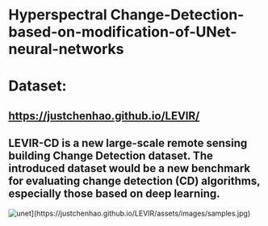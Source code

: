 # Hyperspectral Change-Detection-based-on-modification-of-UNet-neural-networks
# Dataset: 
## https://justchenhao.github.io/LEVIR/
## LEVIR-CD is a new large-scale remote sensing building Change Detection dataset. The introduced dataset would be a new benchmark for evaluating change detection (CD) algorithms, especially those based on deep learning.
<img src='[https://drive.google.com/uc?export=view&id=1Gs9K3_8ZBn2_ntOtJL_-_ww4ZOgfyhrS' alt='unet](https://justchenhao.github.io/LEVIR/assets/images/samples.jpg)'>

